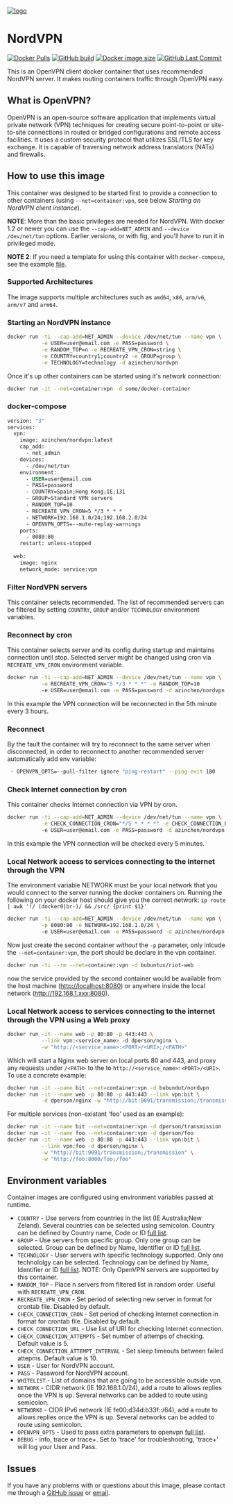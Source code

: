 [![logo](https://github.com/azinchen/nordvpn/raw/master/NordVpn_logo.png)](https://www.nordvpn.com/)

# NordVPN

[![Docker Pulls][dockerhub-pulls]][dockerhub-link]
[![GitHub build][github-build]][github-link]
[![Docker image size][dockerhub-size]][dockerhub-link]
[![GitHub Last Commit][github-lastcommit]][github-link]

This is an OpenVPN client docker container that uses recommended NordVPN server. It makes routing containers traffic through OpenVPN easy.

## What is OpenVPN?

OpenVPN is an open-source software application that implements virtual private network (VPN) techniques for creating secure point-to-point or site-to-site connections in routed or bridged configurations and remote access facilities. It uses a custom security protocol that utilizes SSL/TLS for key exchange. It is capable of traversing network address translators (NATs) and firewalls.

## How to use this image

This container was designed to be started first to provide a connection to other containers (using `--net=container:vpn`, see below *Starting an NordVPN client instance*).

**NOTE**: More than the basic privileges are needed for NordVPN. With docker 1.2 or newer you can use the `--cap-add=NET_ADMIN` and `--device /dev/net/tun` options. Earlier versions, or with fig, and you'll have to run it in privileged mode.

**NOTE 2**: If you need a template for using this container with `docker-compose`, see the example [file](https://github.com/dperson/openvpn-client/raw/master/docker-compose.yml).

### Supported Architectures

The image supports multiple architectures such as `amd64`, `x86`, `arm/v6`, `arm/v7` and `arm64`.

### Starting an NordVPN instance

```bash
docker run -ti --cap-add=NET_ADMIN --device /dev/net/tun --name vpn \
           -e USER=user@email.com -e PASS=password \
           -e RANDOM_TOP=n -e RECREATE_VPN_CRON=string \
           -e COUNTRY=country1;country2 -e GROUP=group \
           -e TECHNOLOGY=technology -d azinchen/nordvpn
```

Once it's up other containers can be started using it's network connection:

```bash
docker run -it --net=container:vpn -d some/docker-container
```

### docker-compose

```Dockerfile
version: "3"
services:
  vpn:
    image: azinchen/nordvpn:latest
    cap_add:
      - net_admin
    devices:
      - /dev/net/tun
    environment:
      - USER=user@email.com
      - PASS=password
      - COUNTRY=Spain;Hong Kong;IE;131
      - GROUP=Standard VPN servers
      - RANDOM_TOP=10
      - RECREATE_VPN_CRON=5 */3 * * *
      - NETWORK=192.168.1.0/24;192.168.2.0/24
      - OPENVPN_OPTS=--mute-replay-warnings
    ports:
      - 8080:80
    restart: unless-stopped
  
  web:
    image: nginx
    network_mode: service:vpn
```

### Filter NordVPN servers

This container selects recommended. The list of recommended servers can be filtered by setting `COUNTRY`, `GROUP` and/or `TECHNOLOGY` environment variables.

### Reconnect by cron

This container selects server and its config during startup and maintains connection until stop. Selected server might be changed using cron via `RECREATE_VPN_CRON` environment variable.

```bash
docker run -ti --cap-add=NET_ADMIN --device /dev/net/tun --name vpn \
           -e RECREATE_VPN_CRON="5 */3 * * *" -e RANDOM_TOP=10
           -e USER=user@email.com -e PASS=password -d azinchen/nordvpn
```

In this example the VPN connection will be reconnected in the 5th minute every 3 hours.

### Reconnect

By the fault the container will try to reconnect to the same server when disconnected, in order to reconnect to another recommended server automatically add env variable:

```bash
 - OPENVPN_OPTS=--pull-filter ignore "ping-restart" --ping-exit 180
```

### Check Internet connection by cron

This container checks Internet connection via VPN by cron.

```bash
docker run -ti --cap-add=NET_ADMIN --device /dev/net/tun --name vpn \
           -e CHECK_CONNECTION_CRON="*/5 * * * *" -e CHECK_CONNECTION_URL="https://www.google.com"
           -e USER=user@email.com -e PASS=password -d azinchen/nordvpn
```

In this example the VPN connection will be checked every 5 minutes.

### Local Network access to services connecting to the internet through the VPN

The environment variable NETWORK must be your local network that you would connect to the server running the docker containers on. Running the following on your docker host should give you the correct network: `ip route | awk '!/ (docker0|br-)/ && /src/ {print $1}'`

```bash
docker run -ti --cap-add=NET_ADMIN --device /dev/net/tun --name vpn \
           -p 8080:80 -e NETWORK=192.168.1.0/24 \ 
           -e USER=user@email.com -e PASS=password -d azinchen/nordvpn
```

Now just create the second container _without_ the `-p` parameter, only inlcude the `--net=container:vpn`, the port should be declare in the vpn container.

```bash
docker run -ti --rm --net=container:vpn -d bubuntux/riot-web
```

now the service provided by the second container would be available from the host machine (<http://localhost:8080>) or anywhere inside the local network (<http://192.168.1.xxx:8080>).

### Local Network access to services connecting to the internet through the VPN using a Web proxy

```bash
docker run -it --name web -p 80:80 -p 443:443 \
           --link vpn:<service_name> -d dperson/nginx \
           -w "http://<service_name>:<PORT>/<URI>;/<PATH>"
```

Which will start a Nginx web server on local ports 80 and 443, and proxy any requests under `/<PATH>` to the to `http://<service_name>:<PORT>/<URI>`. To use a concrete example:

```bash
docker run -it --name bit --net=container:vpn -d bubundut/nordvpn
docker run -it --name web -p 80:80 -p 443:443 --link vpn:bit \
           -d dperson/nginx -w "http://bit:9091/transmission;/transmission"
```

For multiple services (non-existant 'foo' used as an example):

```bash
docker run -it --name bit --net=container:vpn -d dperson/transmission
docker run -it --name foo --net=container:vpn -d dperson/foo
docker run -it --name web -p 80:80 -p 443:443 --link vpn:bit \
           --link vpn:foo -d dperson/nginx \
           -w "http://bit:9091/transmission;/transmission" \
           -w "http://foo:8000/foo;/foo"
```

## Environment variables

Container images are configured using environment variables passed at runtime.

* `COUNTRY`           - Use servers from countries in the list (IE Australia;New Zeland). Several countries can be selected using semicolon. Country can be defined by Country name, Code or ID [full list][nordvpn-countries].
* `GROUP`             - Use servers from specific group. Only one group can be selected. Group can be defined by Name, Identifier or ID [full list][nordvpn-groups].
* `TECHNOLOGY`        - User servers with specific technology supported. Only one technololgy can be selected. Technology can be defined by Name, Identifier or ID [full list][nordvpn-technologies]. NOTE: Only OpenVPN servers are supported by this container.
* `RANDOM_TOP`        - Place n servers from filtered list in random order. Useful with `RECREATE_VPN_CRON`.
* `RECREATE_VPN_CRON` - Set period of selecting new server in format for crontab file. Disabled by default.
* `CHECK_CONNECTION_CRON` - Set period of checking Internet connection in format for crontab file. Disabled by default.
* `CHECK_CONNECTION_URL` - Use list of URI for checking Internet connection.
* `CHECK_CONNECTION_ATTEMPTS` - Set number of attemps of checking. Default value is 5.
* `CHECK_CONNECTION_ATTEMPT_INTERVAL` - Set sleep timeouts between failed attepms. Default value is 10.
* `USER`              - User for NordVPN account.
* `PASS`              - Password for NordVPN account.
* `WHITELIST`         - List of domains that are going to be accessible outside vpn.
* `NETWORK`           - CIDR network (IE 192.168.1.0/24), add a route to allows replies once the VPN is up. Several networks can be added to route using semicolon.
* `NETWORK6`          - CIDR IPv6 network (IE fe00:d34d:b33f::/64), add a route to allows replies once the VPN is up. Several networks can be added to route using semicolon.
* `OPENVPN_OPTS`      - Used to pass extra parameters to openvpn [full list](https://openvpn.net/community-resources/reference-manual-for-openvpn-2-4/).
* `DEBUG`             - info, trace or trace+. Set to 'trace' for troubleshooting, 'trace+' will log your User and Pass.

## Issues

If you have any problems with or questions about this image, please contact me through a [GitHub issue][github-issues] or [email][email-link].

[dockerhub-badge]: https://img.shields.io/docker/pulls/azinchen/nordvpn?style=flat-square
[dockerhub-link]: https://hub.docker.com/repository/docker/azinchen/nordvpn
[dockerhub-pulls]: https://img.shields.io/docker/pulls/azinchen/nordvpn
[dockerhub-size]: https://img.shields.io/docker/image-size/azinchen/nordvpn/latest
[github-lastcommit]: https://img.shields.io/github/last-commit/azinchen/nordvpn
[github-link]: https://github.com/azinchen/nordvpn
[github-issues]: https://github.com/azinchen/nordvpn/issues
[github-build]: https://img.shields.io/github/workflow/status/azinchen/nordvpn/CI_CD_Task
[nordvpn-cities]: https://github.com/azinchen/nordvpn/blob/master/CITIES.md
[nordvpn-countries]: https://github.com/azinchen/nordvpn/blob/master/COUNTRIES.md
[nordvpn-groups]: https://github.com/azinchen/nordvpn/blob/master/GROUPS.md
[nordvpn-technologies]: https://github.com/azinchen/nordvpn/blob/master/TECHNOLOGIES.md
[email-link]: mailto:alexander@zinchenko.com
